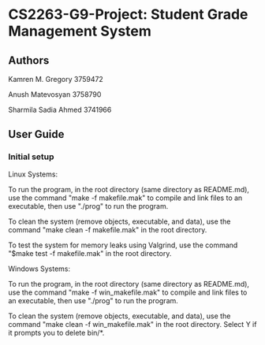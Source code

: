 # CS2263-G9-Project: Student Grade Management System


## Authors
Kamren M. Gregory 3759472

Anush Matevosyan 3758790

Sharmila Sadia Ahmed 3741966

## User Guide
### Initial setup
Linux Systems:

To run the program, in the root directory (same directory as README.md), use the command "make -f makefile.mak" to compile and link files to an executable, then use "./prog" to run the program.

To clean the system (remove objects, executable, and data), use the command "make clean -f makefile.mak" in the root directory.

To test the system for memory leaks using Valgrind, use the command "$make test -f makefile.mak" in the root directory.


Windows Systems:

To run the program, in the root directory (same directory as README.md), use the command "make -f win_makefile.mak" to compile and link files to an executable, then use "./prog" to run the program.

To clean the system (remove objects, executable, and data), use the command "make clean -f win_makefile.mak" in the root directory. Select Y if it prompts you to delete bin/*.
